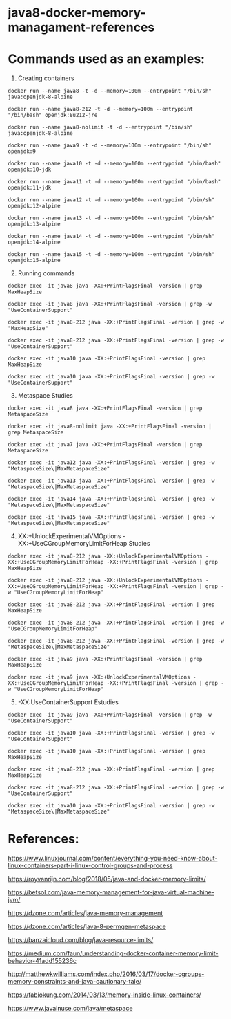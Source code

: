 # java8-docker-memory-managament-references

# Commands used as an examples:
1) Creating containers

`docker run --name java8 -t -d --memory=100m --entrypoint "/bin/sh" java:openjdk-8-alpine`

`docker run --name java8-212 -t -d --memory=100m --entrypoint "/bin/bash" openjdk:8u212-jre`

`docker run --name java8-nolimit -t -d --entrypoint "/bin/sh" java:openjdk-8-alpine`

`docker run --name java9 -t -d --memory=100m --entrypoint "/bin/sh" openjdk:9`

`docker run --name java10 -t -d --memory=100m --entrypoint "/bin/bash" openjdk:10-jdk`

`docker run --name java11 -t -d --memory=100m --entrypoint "/bin/bash" openjdk:11-jdk`

`docker run --name java12 -t -d --memory=100m --entrypoint "/bin/sh" openjdk:12-alpine`

`docker run --name java13 -t -d --memory=100m --entrypoint "/bin/sh" openjdk:13-alpine`

`docker run --name java14 -t -d --memory=100m --entrypoint "/bin/sh" openjdk:14-alpine`

`docker run --name java15 -t -d --memory=100m --entrypoint "/bin/sh" openjdk:15-alpine`


2) Running commands

`docker exec -it java8 java -XX:+PrintFlagsFinal -version | grep MaxHeapSize`

`docker exec -it java8 java -XX:+PrintFlagsFinal -version | grep -w "UseContainerSupport"`

`docker exec -it java8-212 java -XX:+PrintFlagsFinal -version | grep -w "MaxHeapSize"`

`docker exec -it java8-212 java -XX:+PrintFlagsFinal -version | grep -w "UseContainerSupport"`

`docker exec -it java10 java -XX:+PrintFlagsFinal -version | grep MaxHeapSize`

`docker exec -it java10 java -XX:+PrintFlagsFinal -version | grep -w "UseContainerSupport"`

3) Metaspace Studies

`docker exec -it java8 java -XX:+PrintFlagsFinal -version | grep MetaspaceSize`

`docker exec -it java8-nolimit java -XX:+PrintFlagsFinal -version | grep MetaspaceSize`

`docker exec -it java7 java -XX:+PrintFlagsFinal -version | grep MetaspaceSize`

`docker exec -it java12 java -XX:+PrintFlagsFinal -version | grep -w "MetaspaceSize\|MaxMetaspaceSize"`

`docker exec -it java13 java -XX:+PrintFlagsFinal -version | grep -w "MetaspaceSize\|MaxMetaspaceSize"`

`docker exec -it java14 java -XX:+PrintFlagsFinal -version | grep -w "MetaspaceSize\|MaxMetaspaceSize"`

`docker exec -it java15 java -XX:+PrintFlagsFinal -version | grep -w "MetaspaceSize\|MaxMetaspaceSize"`

4) XX:+UnlockExperimentalVMOptions -XX:+UseCGroupMemoryLimitForHeap Studies

`docker exec -it java8-212 java -XX:+UnlockExperimentalVMOptions -XX:+UseCGroupMemoryLimitForHeap -XX:+PrintFlagsFinal -version | grep MaxHeapSize`

`docker exec -it java8-212 java -XX:+UnlockExperimentalVMOptions -XX:+UseCGroupMemoryLimitForHeap -XX:+PrintFlagsFinal -version | grep -w "UseCGroupMemoryLimitForHeap"`

`docker exec -it java8-212 java -XX:+PrintFlagsFinal -version | grep MaxHeapSize`

`docker exec -it java8-212 java -XX:+PrintFlagsFinal -version | grep -w "UseCGroupMemoryLimitForHeap"`

`docker exec -it java8-212 java -XX:+PrintFlagsFinal -version | grep -w "MetaspaceSize\|MaxMetaspaceSize"`

`docker exec -it java9 java -XX:+PrintFlagsFinal -version | grep MaxHeapSize`

`docker exec -it java9 java -XX:+UnlockExperimentalVMOptions -XX:+UseCGroupMemoryLimitForHeap -XX:+PrintFlagsFinal -version | grep -w "UseCGroupMemoryLimitForHeap"`

5) -XX:UseContainerSupport Estudies

`docker exec -it java9 java -XX:+PrintFlagsFinal -version | grep -w "UseContainerSupport"`

`docker exec -it java10 java -XX:+PrintFlagsFinal -version | grep -w "UseContainerSupport"`

`docker exec -it java10 java -XX:+PrintFlagsFinal -version | grep MaxHeapSize`

`docker exec -it java8-212 java -XX:+PrintFlagsFinal -version | grep MaxHeapSize`

`docker exec -it java8-212 java -XX:+PrintFlagsFinal -version | grep -w "UseContainerSupport"`

`docker exec -it java10 java -XX:+PrintFlagsFinal -version | grep -w "MetaspaceSize\|MaxMetaspaceSize"`





# References:

https://www.linuxjournal.com/content/everything-you-need-know-about-linux-containers-part-i-linux-control-groups-and-process

https://royvanrijn.com/blog/2018/05/java-and-docker-memory-limits/

https://betsol.com/java-memory-management-for-java-virtual-machine-jvm/

https://dzone.com/articles/java-memory-management

https://dzone.com/articles/java-8-permgen-metaspace

https://banzaicloud.com/blog/java-resource-limits/

https://medium.com/faun/understanding-docker-container-memory-limit-behavior-41add155236c

http://matthewkwilliams.com/index.php/2016/03/17/docker-cgroups-memory-constraints-and-java-cautionary-tale/

https://fabiokung.com/2014/03/13/memory-inside-linux-containers/

https://www.javainuse.com/java/metaspace
